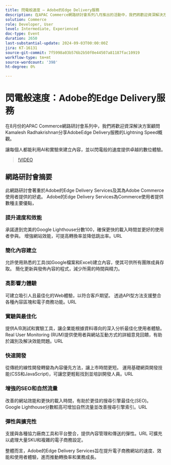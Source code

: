 ```yaml
---
title: 閃電般速度 — Adobe的Edge Delivery服務
description: 在APAC Commerce網路研討會系列八月推出的活動中，我們將歡迎資深解決方案顧問Kamalesh Radhakrishnan分享AdobeEdge Delivery服務的Lightning Speed概觀。讓每個人都能利用AI和實驗來建立內容，並以閃電般的速度提供卓越的數位體驗。
solution: Commerce
role: Developer, User
level: Intermediate, Experienced
doc-type: Event
duration: 2650
last-substantial-update: 2024-09-03T00:00:00Z
jira: KT-16131
source-git-commit: 7f5998a03b576b2b50f0e44507a81187fac10919
workflow-type: tm+mt
source-wordcount: '398'
ht-degree: 0%

---
```



# 閃電般速度：Adobe的Edge Delivery服務

在8月份的APAC Commerce網路研討會系列中，我們將歡迎資深解決方案顧問Kamalesh Radhakrishnan分享AdobeEdge Delivery服務的Lightning Speed概觀。

讓每個人都能利用AI和實驗來建立內容，並以閃電般的速度提供卓越的數位體驗。

>[!VIDEO](https://video.tv.adobe.com/v/3433274/?learn=on)

## 網路研討會摘要

此網路研討會著重於Adobe的Edge Delivery Services及其為Adobe Commerce使用者提供的好處。 Adobe的Edge Delivery Services為Commerce使用者提供數種主要優點，

### 提升速度和效能

承諾達到完美的Google Lighthouse分數100，確保更快的載入時間並更好的使用者參與。
增強網站效能，可提高轉換率並降低跳出率。&#x200B;URL

### 簡化內容建立

允許使用熟悉的工具(如Google檔案和Excel)建立內容，使其可供所有團隊成員存取。
簡化更新與發佈內容的程式，減少所需的時間與精力。

### 高影響力體驗

可建立吸引人且最佳化的Web體驗，以符合客戶期望。
透過API型方法支援整合各種內容區塊和電子商務功能。&#x200B;URL

### 實驗與最佳化

提供A/B測試和實驗工具，讓企業能根據資料導向的深入分析最佳化使用者體驗。
Real User Monitoring (RUM)提供使用者與網站互動方式的詳細意見回饋，有助於識別及解決效能問題。&#x200B;URL

### 快速開發

從傳統的線性開發轉變為內容優先方法，讓上市時間更短。
運用基礎網頁開發技能(CSS和JavaScript)，可讓您更輕鬆找到並培訓開發人員。&#x200B;URL

### 增強的SEO和自然流量

改善的網站效能和更快的載入時間，有助於更佳的搜尋引擎最佳化(SEO)&#x200B;。
Google Lighthouse分數較高可增加自然流量並改善搜尋引擎索引。&#x200B;URL

### 彈性與擴充性

支援與各種協力廠商工具和平台整合，提供內容管理和傳送的彈性。&#x200B;URL
可擴充以處理大量SKU和複雜的電子商務設定。

整體而言，Adobe的Edge Delivery Services旨在提升電子商務網站的速度、效能和使用者體驗，進而推動轉換率和業務成長。
